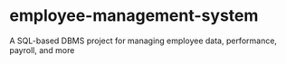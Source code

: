 # employee-management-system
A SQL-based DBMS project for managing employee data, performance, payroll, and more
